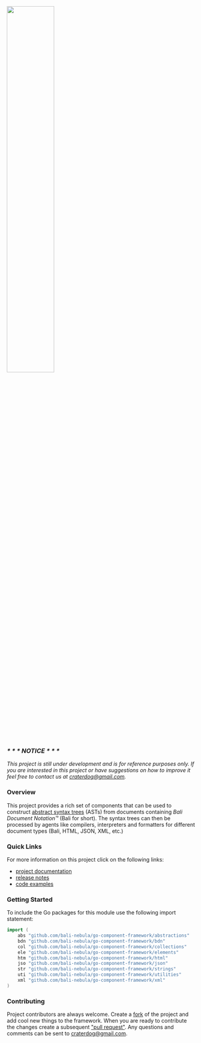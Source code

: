 <img src="https://craterdog.com/images/CraterDog.png" width="50%">

### _\* \* \* NOTICE \* \* \*_
_This project is still under development and is for reference purposes only. If
you are interested in this project or have suggestions on how to improve it feel
free to contact us at [craterdog@gmail.com](mailto:craterdog@gmail.com)._

### Overview
This project provides a rich set of components that can be used to construct
[abstract syntax trees](https://en.wikipedia.org/wiki/Abstract_syntax_tree)
(ASTs) from documents containing _Bali Document Notation™_ (Bali for short). The
syntax trees can then be processed by agents like compilers, interpreters and
formatters for different document types (Bali, HTML, JSON, XML, etc.)

### Quick Links
For more information on this project click on the following links:
 * [project documentation](https://github.com/bali-nebula/go-component-framework/wiki)
 * [release notes](https://github.com/bali-nebula/go-component-framework/wiki/release-notes)
 * [code examples](https://github.com/bali-nebula/go-component-framework/wiki/code-examples)

### Getting Started
To include the Go packages for this module use the following import statement:
```go
import (
	abs "github.com/bali-nebula/go-component-framework/abstractions"
	bdn "github.com/bali-nebula/go-component-framework/bdn"
	col "github.com/bali-nebula/go-component-framework/collections"
	ele "github.com/bali-nebula/go-component-framework/elements"
	htm "github.com/bali-nebula/go-component-framework/html"
	jso "github.com/bali-nebula/go-component-framework/json"
	str "github.com/bali-nebula/go-component-framework/strings"
	uti "github.com/bali-nebula/go-component-framework/utilities"
	xml "github.com/bali-nebula/go-component-framework/xml"
)
```

### Contributing
Project contributors are always welcome. Create a
[fork](https://github.com/bali-nebula/go-component-framework) of the project and add cool
new things to the framework. When you are ready to contribute the changes create a subsequent
["pull request"](https://help.github.com/articles/about-pull-requests/). Any questions and
comments can be sent to [craterdog@gmail.com](mailto:craterdog@gmail.com).
